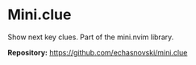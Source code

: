 # Mini.clue

Show next key clues. Part of the mini.nvim library.

**Repository:** <https://github.com/echasnovski/mini.clue>

<!-- vim: set ft=markdown: -->